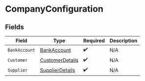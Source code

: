 # CompanyConfiguration


## Fields

| Field                                                     | Type                                                      | Required                                                  | Description                                               |
| --------------------------------------------------------- | --------------------------------------------------------- | --------------------------------------------------------- | --------------------------------------------------------- |
| `BankAccount`                                             | [BankAccount](../../models/shared/bankaccount.md)         | :heavy_check_mark:                                        | N/A                                                       |
| `Customer`                                                | [CustomerDetails](../../models/shared/customerdetails.md) | :heavy_check_mark:                                        | N/A                                                       |
| `Supplier`                                                | [SupplierDetails](../../models/shared/supplierdetails.md) | :heavy_check_mark:                                        | N/A                                                       |